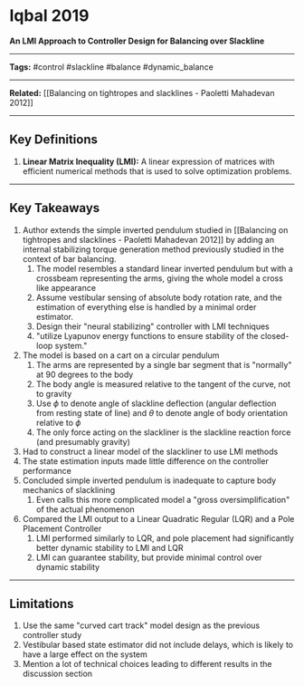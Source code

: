 # Iqbal 2019
**An LMI Approach to Controller Design for Balancing over Slackline**

---

**Tags:** #control #slackline #balance #dynamic_balance 

---

**Related:** [[Balancing on tightropes and slacklines - Paoletti Mahadevan 2012]]

---

## Key Definitions
1. **Linear Matrix Inequality (LMI):** A linear expression of matrices with efficient numerical methods that is used to solve optimization problems.

---

## Key Takeaways
1. Author extends the simple inverted pendulum studied in [[Balancing on tightropes and slacklines - Paoletti Mahadevan 2012]] by adding an internal stabilizing torque generation method previously studied in the context of bar balancing.
	1. The model resembles a standard linear inverted pendulum but with a crossbeam representing the arms, giving the whole model a cross like appearance
	2. Assume vestibular sensing of absolute body rotation rate, and the estimation of everything else is handled by a minimal order estimator.
	3. Design their "neural stabilizing" controller with LMI techniques
	4. "utilize Lyapunov energy functions to ensure stability of the closed-loop system."
2. The model is based on a cart on a circular pendulum
	1. The arms are represented by a single bar segment that is "normally" at 90 degrees to the body 
	2. The body angle is measured relative to the tangent of the curve, not to gravity
	3. Use $\phi$ to denote angle of slackline deflection (angular deflection from resting state of line) and $\theta$ to denote angle of body orientation relative to $\phi$ 
	4. The only force acting on the slackliner is the slackline reaction force (and presumably gravity)
3. Had to construct a linear model of the slackliner to use LMI methods
4. The state estimation inputs made little difference on the controller performance
5. Concluded simple inverted pendulum is inadequate to capture body mechanics of slacklining
	1. Even calls this more complicated model a "gross oversimplification" of the actual phenomenon
6. Compared the LMI output to a Linear Quadratic Regular (LQR) and a Pole Placement Controller
	1. LMI performed similarly to LQR, and pole placement had significantly better dynamic stability to LMI and LQR
	2. LMI can guarantee stability, but provide minimal control over dynamic stability
---

## Limitations
1. Use the same "curved cart track" model design as the previous controller study
2. Vestibular based state estimator did not include delays, which is likely to have a large effect on the system
3. Mention a lot of technical choices leading to different results in the discussion section